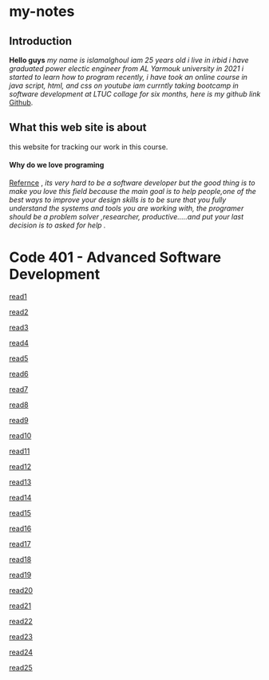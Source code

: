 # my-notes
## Introduction
**Hello guys**
*my name is islamalghoul
iam 25 years old i live in irbid
i have graduated power electic engineer from AL Yarmouk university in 2021
i started to learn how to program recently, i have took an online course in java script, html, and css on youtube iam currntly taking  bootcamp in software development at LTUC collage  for six months, here is my github link* [Github](https://github.com/islamalghoul).
## What this web site is about 
this website for tracking our work in this course.

#### **Why do we love programing**
[Refernce](https://www.freecodecamp.org/news/learn-the-fundamentals-of-a-good-developer-mindset-in-15-minutes-81321ab8a682/) , *its very hard to be a software developer but the good thing is to make you love this field because the main goal is to help people,one of the best ways to improve your design skills is to be sure that you fully understand the systems and tools you are working with, the programer should be a problem solver ,researcher, productive.....and put your last decision is to asked for help .*

# Code 401 - Advanced Software Development
[read1](/python/code-401-python/class-01/README.md)


[read2](/python/code-401-python/class-02/README.md)


[read3](python/code-401-python/class-03/README.md)

[read4](python/code-401-python/class-04/README.md)

[read5](python/code-401-python/class-05/README.md)

[read6](python/code-401-python/class-06/README.md)

[read7](/python/code-401-python/class-07/README.md)

[read8](/python/code-401-python/class-08/README.md)

[read9](python/code-401-python/class-09/README.md)

[read10](python/code-401-python/class-10/README.md)

[read11](python/code-401-python/class-11/README.md)

[read12](python/code-401-python/class-12/README.md)

[read13](python/code-401-python/class-13/README.md)

[read14](python/code-401-python/class-14/README.md)

[read15](python/code-401-python/class-15/README.md)

[read16](python/code-401-python/class-16/README.md)

[read17](python/code-401-python/class-17/README.md)

[read18](python/code-401-python/class-18/README.md)

[read19](python/code-401-python/class-19/README.md)

[read20](python/code-401-python/class-20/README.md)

[read21](python/code-401-python/class-21/README.md)

[read22](python/code-401-python/class-22/README.md)

[read23](python/code-401-python/class-23/README.md)

[read24](python/code-401-python/class-24/README.md)

[read25](python/code-401-python/class-25/README.md)




